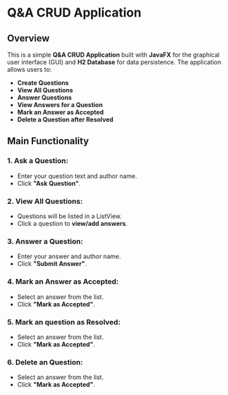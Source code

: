 # Q&A CRUD Application

## Overview
This is a simple **Q&A CRUD Application** built with **JavaFX** for the graphical user interface (GUI) and **H2 Database** for data persistence. The application allows users to:

- **Create Questions**
- **View All Questions**
- **Answer Questions**
- **View Answers for a Question**
- **Mark an Answer as Accepted**
- **Delete a Question after Resolved**


## Main Functionality
### **1. Ask a Question:**
- Enter your question text and author name.
- Click **"Ask Question"**.

### **2. View All Questions:**
- Questions will be listed in a ListView.
- Click a question to **view/add answers**.

### **3. Answer a Question:**
- Enter your answer and author name.
- Click **"Submit Answer"**.

### **4. Mark an Answer as Accepted:**
- Select an answer from the list.
- Click **"Mark as Accepted"**.

### **5. Mark an question as Resolved:**
- Select an answer from the list.
- Click **"Mark as Accepted"**.


### **6. Delete an Question:**
- Select an answer from the list.
- Click **"Mark as Accepted"**.
